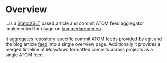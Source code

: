 # Overview

…is a [StaticXSLT](https://github.com/KnairdA/StaticXSLT) based article and commit ATOM feed aggregator implemented for usage on [kummerlaender.eu](http://kummerlaender.eu). 

It aggregates repository specific commit ATOM feeds provided by [cgit](http://code.kummerlaender.eu) and the blog article [feed](http://blog.kummerlaender.eu/atom.xml) into a single overview page. Additionally it provides a merged timeline of _Markdown_ formatted commits across projects as a single ATOM feed.
